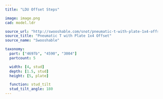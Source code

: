 ```yaml
---
title: "LDU Offset Steps"

image: image.png
cad: model.ldr

source_url: "http://swooshable.com/snot/pneumatic-t-with-plate-1x4-offset"
source_title: "Pneumatic T with Plate 1x4 Offset"
source_name: "Swooshable"

taxonomy:
  part: ["4697b", "4590", "3004"]
  partcount: 5

  width: [4, stud]
  depth: [1.5, stud]
  height: [5, plate]

  function: stud_tilt
  stud_tilt_angle: 180
---
```

